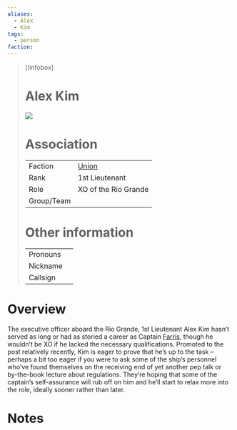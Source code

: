```yaml
---
aliases: 
  - Alex
  - Kim
tags: 
  - person
faction: 
---
```


> [!infobox] 
> # Alex Kim
> ![](https://lh4.googleusercontent.com/2z5lCy6xl8YiEA_6dtcJEqKMqgX7BvWDExOrv_9vmonFO9wvZt3B98v5IxV1gmPTEtoeUvmBSDOQZJfbyx8ouYTuPt2lAe9mbEgpyFMgqklqiJPClPFcugtO4JuQoI3DSNsKU3FJRRs2OYMRZlkSvsM)
> # Association
> | | |
> | ---- | ---- |
> | Faction | [Union](reference/Union.md) |
> | Rank | 1st Lieutenant |
> | Role | XO of the Rio Grande |
> | Group/Team | |
> # Other information
> | | | 
> | - | - |
> | Pronouns | |
> | Nickname | |
> | Callsign | | 

# Overview
The executive officer aboard the Rio Grande, 1st Lieutenant Alex Kim hasn’t served as long or had as storied a career as Captain [Farris](Brigid%20Farris.md), though he wouldn’t be XO if he lacked the necessary qualifications. Promoted to the post relatively recently, Kim is eager to prove that he’s up to the task – perhaps a bit too eager if you were to ask some of the ship’s personnel who’ve found themselves on the receiving end of yet another pep talk or by-the-book lecture about regulations. They’re hoping that some of the captain’s self-assurance will rub off on him and he’ll start to relax more into the role, ideally sooner rather than later.

# Notes

